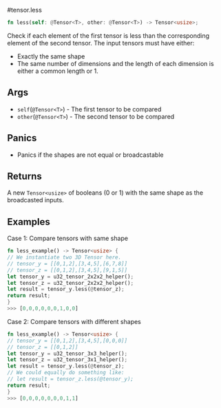 #tensor.less

```rust
fn less(self: @Tensor<T>, other: @Tensor<T>) -> Tensor<usize>;
```

Check if each element of the first tensor is less than the corresponding element of the second tensor.
The input tensors must have either:
* Exactly the same shape
* The same number of dimensions and the length of each dimension is either a common length or 1.

## Args

* `self`(`@Tensor<T>`) - The first tensor to be compared
* `other`(`@Tensor<T>`) - The second tensor to be compared

## Panics

* Panics if the shapes are not equal or broadcastable

## Returns

A new `Tensor<usize>` of booleans (0 or 1) with the same shape as the broadcasted inputs.

## Examples

Case 1: Compare tensors with same shape

```rust
fn less_example() -> Tensor<usize> {
// We instantiate two 3D Tensor here.
// tensor_y = [[0,1,2],[3,4,5],[6,7,8]]
// tensor_z = [[0,1,2],[3,4,5],[9,1,5]]
let tensor_y = u32_tensor_2x2x2_helper();
let tensor_z = u32_tensor_2x2x2_helper();
let result = tensor_y.less(@tensor_z);
return result;
}
>>> [0,0,0,0,0,0,1,0,0]
```

Case 2: Compare tensors with different shapes

```rust
fn less_example() -> Tensor<usize> {
// tensor_y = [[0,1,2],[3,4,5],[0,0,0]]
// tensor_z = [[0,1,2]]
let tensor_y = u32_tensor_3x3_helper();
let tensor_z = u32_tensor_3x1_helper();
let result = tensor_y.less(@tensor_z);
// We could equally do something like:
// let result = tensor_z.less(@tensor_y);
return result;
}
>>> [0,0,0,0,0,0,0,1,1]
```
